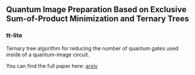 ## Quantum Image Preparation Based on Exclusive Sum-of-Product Minimization and Ternary Trees

### tt-lite
Ternary tree algorithm for reducing the number of quantum gates used inside of a quantum-image circuit.

You can find the full paper here: [arxiv](https://arxiv.org/abs/1912.12599)

